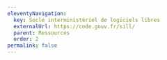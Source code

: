```yaml
---
eleventyNavigation:
  key: Socle interministériel de logiciels libres
  externalUrl: https://code.gouv.fr/sill/
  parent: Ressources
  order: 2
permalink: false
---
```


